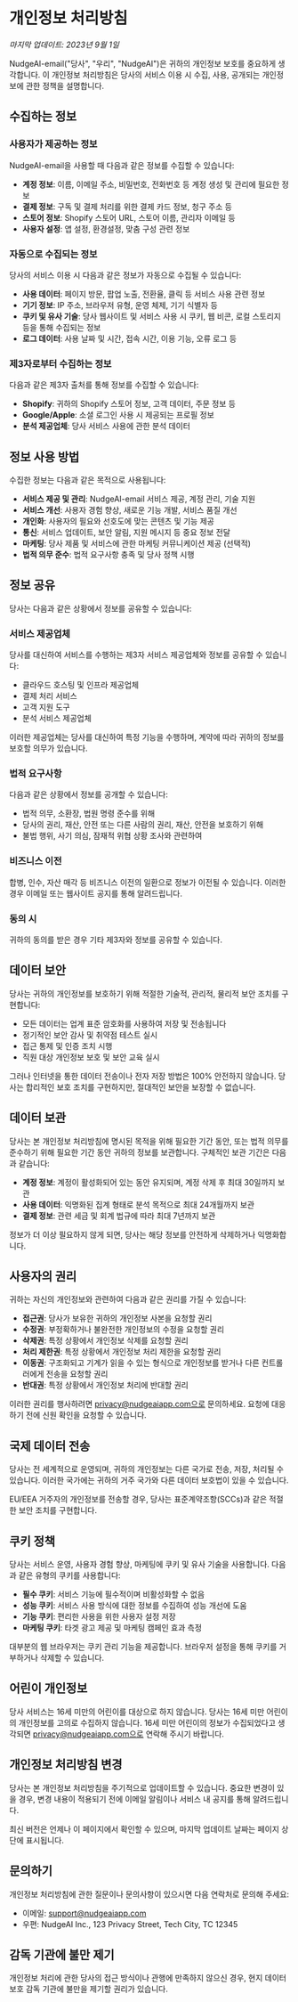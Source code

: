 # 개인정보 처리방침

*마지막 업데이트: 2023년 9월 1일*

NudgeAI-email("당사", "우리", "NudgeAI")은 귀하의 개인정보 보호를 중요하게 생각합니다. 이 개인정보 처리방침은 당사의 서비스 이용 시 수집, 사용, 공개되는 개인정보에 관한 정책을 설명합니다.

## 수집하는 정보

### 사용자가 제공하는 정보

NudgeAI-email을 사용할 때 다음과 같은 정보를 수집할 수 있습니다:

- **계정 정보**: 이름, 이메일 주소, 비밀번호, 전화번호 등 계정 생성 및 관리에 필요한 정보
- **결제 정보**: 구독 및 결제 처리를 위한 결제 카드 정보, 청구 주소 등
- **스토어 정보**: Shopify 스토어 URL, 스토어 이름, 관리자 이메일 등
- **사용자 설정**: 앱 설정, 환경설정, 맞춤 구성 관련 정보

### 자동으로 수집되는 정보

당사의 서비스 이용 시 다음과 같은 정보가 자동으로 수집될 수 있습니다:

- **사용 데이터**: 페이지 방문, 팝업 노출, 전환율, 클릭 등 서비스 사용 관련 정보
- **기기 정보**: IP 주소, 브라우저 유형, 운영 체제, 기기 식별자 등
- **쿠키 및 유사 기술**: 당사 웹사이트 및 서비스 사용 시 쿠키, 웹 비콘, 로컬 스토리지 등을 통해 수집되는 정보
- **로그 데이터**: 사용 날짜 및 시간, 접속 시간, 이용 기능, 오류 로그 등

### 제3자로부터 수집하는 정보

다음과 같은 제3자 출처를 통해 정보를 수집할 수 있습니다:

- **Shopify**: 귀하의 Shopify 스토어 정보, 고객 데이터, 주문 정보 등
- **Google/Apple**: 소셜 로그인 사용 시 제공되는 프로필 정보
- **분석 제공업체**: 당사 서비스 사용에 관한 분석 데이터

## 정보 사용 방법

수집한 정보는 다음과 같은 목적으로 사용됩니다:

- **서비스 제공 및 관리**: NudgeAI-email 서비스 제공, 계정 관리, 기술 지원
- **서비스 개선**: 사용자 경험 향상, 새로운 기능 개발, 서비스 품질 개선
- **개인화**: 사용자의 필요와 선호도에 맞는 콘텐츠 및 기능 제공
- **통신**: 서비스 업데이트, 보안 알림, 지원 메시지 등 중요 정보 전달
- **마케팅**: 당사 제품 및 서비스에 관한 마케팅 커뮤니케이션 제공 (선택적)
- **법적 의무 준수**: 법적 요구사항 충족 및 당사 정책 시행

## 정보 공유

당사는 다음과 같은 상황에서 정보를 공유할 수 있습니다:

### 서비스 제공업체

당사를 대신하여 서비스를 수행하는 제3자 서비스 제공업체와 정보를 공유할 수 있습니다:

- 클라우드 호스팅 및 인프라 제공업체
- 결제 처리 서비스
- 고객 지원 도구
- 분석 서비스 제공업체

이러한 제공업체는 당사를 대신하여 특정 기능을 수행하며, 계약에 따라 귀하의 정보를 보호할 의무가 있습니다.

### 법적 요구사항

다음과 같은 상황에서 정보를 공개할 수 있습니다:

- 법적 의무, 소환장, 법원 명령 준수를 위해
- 당사의 권리, 재산, 안전 또는 다른 사람의 권리, 재산, 안전을 보호하기 위해
- 불법 행위, 사기 의심, 잠재적 위협 상황 조사와 관련하여

### 비즈니스 이전

합병, 인수, 자산 매각 등 비즈니스 이전의 일환으로 정보가 이전될 수 있습니다. 이러한 경우 이메일 또는 웹사이트 공지를 통해 알려드립니다.

### 동의 시

귀하의 동의를 받은 경우 기타 제3자와 정보를 공유할 수 있습니다.

## 데이터 보안

당사는 귀하의 개인정보를 보호하기 위해 적절한 기술적, 관리적, 물리적 보안 조치를 구현합니다:

- 모든 데이터는 업계 표준 암호화를 사용하여 저장 및 전송됩니다
- 정기적인 보안 감사 및 취약점 테스트 실시
- 접근 통제 및 인증 조치 시행
- 직원 대상 개인정보 보호 및 보안 교육 실시

그러나 인터넷을 통한 데이터 전송이나 전자 저장 방법은 100% 안전하지 않습니다. 당사는 합리적인 보호 조치를 구현하지만, 절대적인 보안을 보장할 수 없습니다.

## 데이터 보관

당사는 본 개인정보 처리방침에 명시된 목적을 위해 필요한 기간 동안, 또는 법적 의무를 준수하기 위해 필요한 기간 동안 귀하의 정보를 보관합니다. 구체적인 보관 기간은 다음과 같습니다:

- **계정 정보**: 계정이 활성화되어 있는 동안 유지되며, 계정 삭제 후 최대 30일까지 보관
- **사용 데이터**: 익명화된 집계 형태로 분석 목적으로 최대 24개월까지 보관
- **결제 정보**: 관련 세금 및 회계 법규에 따라 최대 7년까지 보관

정보가 더 이상 필요하지 않게 되면, 당사는 해당 정보를 안전하게 삭제하거나 익명화합니다.

## 사용자의 권리

귀하는 자신의 개인정보와 관련하여 다음과 같은 권리를 가질 수 있습니다:

- **접근권**: 당사가 보유한 귀하의 개인정보 사본을 요청할 권리
- **수정권**: 부정확하거나 불완전한 개인정보의 수정을 요청할 권리
- **삭제권**: 특정 상황에서 개인정보 삭제를 요청할 권리
- **처리 제한권**: 특정 상황에서 개인정보 처리 제한을 요청할 권리
- **이동권**: 구조화되고 기계가 읽을 수 있는 형식으로 개인정보를 받거나 다른 컨트롤러에게 전송을 요청할 권리
- **반대권**: 특정 상황에서 개인정보 처리에 반대할 권리

이러한 권리를 행사하려면 privacy@nudgeaiapp.com으로 문의하세요. 요청에 대응하기 전에 신원 확인을 요청할 수 있습니다.

## 국제 데이터 전송

당사는 전 세계적으로 운영되며, 귀하의 개인정보는 다른 국가로 전송, 저장, 처리될 수 있습니다. 이러한 국가에는 귀하의 거주 국가와 다른 데이터 보호법이 있을 수 있습니다.

EU/EEA 거주자의 개인정보를 전송할 경우, 당사는 표준계약조항(SCCs)과 같은 적절한 보안 조치를 구현합니다.

## 쿠키 정책

당사는 서비스 운영, 사용자 경험 향상, 마케팅에 쿠키 및 유사 기술을 사용합니다. 다음과 같은 유형의 쿠키를 사용합니다:

- **필수 쿠키**: 서비스 기능에 필수적이며 비활성화할 수 없음
- **성능 쿠키**: 서비스 사용 방식에 대한 정보를 수집하여 성능 개선에 도움
- **기능 쿠키**: 편리한 사용을 위한 사용자 설정 저장
- **마케팅 쿠키**: 타겟 광고 제공 및 마케팅 캠페인 효과 측정

대부분의 웹 브라우저는 쿠키 관리 기능을 제공합니다. 브라우저 설정을 통해 쿠키를 거부하거나 삭제할 수 있습니다.

## 어린이 개인정보

당사 서비스는 16세 미만의 어린이를 대상으로 하지 않습니다. 당사는 16세 미만 어린이의 개인정보를 고의로 수집하지 않습니다. 16세 미만 어린이의 정보가 수집되었다고 생각되면 privacy@nudgeaiapp.com으로 연락해 주시기 바랍니다.

## 개인정보 처리방침 변경

당사는 본 개인정보 처리방침을 주기적으로 업데이트할 수 있습니다. 중요한 변경이 있을 경우, 변경 내용이 적용되기 전에 이메일 알림이나 서비스 내 공지를 통해 알려드립니다.

최신 버전은 언제나 이 페이지에서 확인할 수 있으며, 마지막 업데이트 날짜는 페이지 상단에 표시됩니다.

## 문의하기

개인정보 처리방침에 관한 질문이나 문의사항이 있으시면 다음 연락처로 문의해 주세요:

- 이메일: support@nudgeaiapp.com
- 우편: NudgeAI Inc., 123 Privacy Street, Tech City, TC 12345

## 감독 기관에 불만 제기

개인정보 처리에 관한 당사의 접근 방식이나 관행에 만족하지 않으신 경우, 현지 데이터 보호 감독 기관에 불만을 제기할 권리가 있습니다.